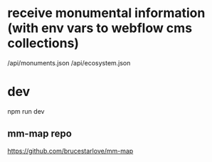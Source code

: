 # receive monumental information (with env vars to webflow cms collections)

/api/monuments.json
/api/ecosystem.json

# dev

npm run dev

## mm-map repo

https://github.com/brucestarlove/mm-map
